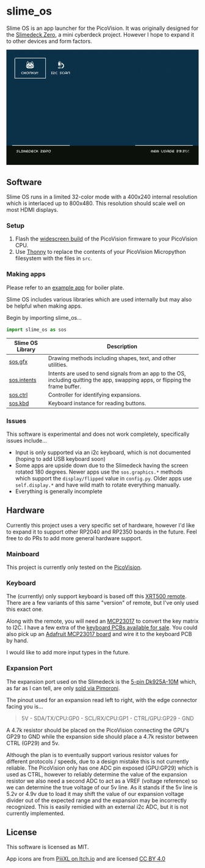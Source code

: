 # slime_os

Slime OS is an app launcher for the PicoVision. It was originally designed for the [Slimedeck Zero](https://youtu.be/rnwPmoWMGqk), a mini cyberdeck project. However I hope to expand it to other devices and form factors.

![Slime OS launcher and i2c Scan app](/screenshot.gif)

## Software

Slime OS runs in a limited 32-color mode with a 400x240 internal resolution which is interlaced up to 800x480. This resolution should scale well on most HDMI displays.

### Setup

1. Flash the [widescreen build](https://github.com/pimoroni/picovision/releases) of the PicoVision firmware to your PicoVision CPU.
2. Use [Thonny](https://thonny.org/) to replace the contents of your PicoVision Micropython filesystem with the files in `src`. 

### Making apps

Please refer to an [example app](/src/flashlight_app.py) for boiler plate.

Slime OS includes various libraries which are used internally but may also be helpful when making apps.

Begin by importing slime_os...

```python
import slime_os as sos
```

| Slime OS Library  | Description | 
| ------------- | ------------- |
| [sos.gfx](/src/slime_os/graphics.py)  | Drawing methods including shapes, text, and other utilities.  |
| [sos.intents](/src/slime_os/intents.py)  | Intents are used to send signals from an app to the OS, including quitting the app, swapping apps, or flipping the frame buffer.  |
| [sos.ctrl](/src/slime_os/expansion.py)  | Controller for identifying expansions. |
| [sos.kbd](/src/slime_os/keyboard_i2c.py)  | Keyboard instance for reading buttons. |

### Issues

This software is experimental and does not work completely, specifically issues include...

* Input is only supported via an i2c keyboard, which is not documented (hoping to add USB keyboard soon)
* Some apps are upside down due to the Slimedeck having the screen rotated 180 degrees. Newer apps use the `sos.graphics.*` methods which support the `display/flipped` value in `config.py`. Older apps use `self.display.*` and have wild math to rotate everything manually.
* Everything is generally incomplete

## Hardware

Currently this project uses a very specific set of hardware, however I'd like to expand it to support other RP2040 and RP2350 boards in the future. Feel free to do PRs to add more general hardware support.

### Mainboard

This project is currently only tested on the [PicoVision](https://collabs.shop/fca3j3). 

### Keyboard

The (currently) only support keyboard is based off this [XRT500 remote](https://www.amazon.com/dp/B01IOZBNBC/?tag=boosteroven-20). There are a few variants of this same "version" of remote, but I've only used this exact one.

Along with the remote, you will need an [MCP23017](https://www.adafruit.com/product/732) to convert the key matrix to I2C. I have a few extra of the [keyboard PCBs available for sale](https://abe.today/products/mcp23017-port-expander-for-xrt500-tv-remote). You could also pick up an [Adafruit MCP23017 board](https://www.adafruit.com/product/5346) and wire it to the keyboard PCB by hand.

I would like to add more input types in the future.

### Expansion Port

The expansion port used on the Slimedeck is the [5-pin Dk925A-10M](https://cdn.shopify.com/s/files/1/0174/1800/files/DK925A-10M.pdf?v=1643016288) which, as far as I can tell, are only [sold via Pimoroni](https://collabs.shop/knlijz).

The pinout used for an expansion read left to right, with the edge connector facing you is...

> 5V - SDA/TX/CPU:GP0 - SCL/RX/CPU:GP1 - CTRL/GPU:GP29 - GND

A 4.7k resistor should be placed on the PicoVision connecting the GPU's GP29 to GND while the expansion side should place a 4.7k resistor between CTRL (GP29) and 5v.

Although the plan is to eventually support various resistor values for different protocols / speeds, due to a design mistake this is not currently reliable. The PicoVision only has one ADC pin exposed (GPU:GP29) which is used as CTRL, however to reliably determine the value of the expansion resistor we also need a second ADC to act as a VREF (voltage reference) so we can determine the true voltage of our 5v line. As it stands if the 5v line is 5.2v or 4.9v due to load it may shift the value of our expansion voltage divider out of the expected range and the expansion may be incorrectly recognized. This is easily remidied with an external i2c ADC, but it is not currently implemented.

## License

This software is licensed as MIT.

App icons are from [PiiiXL on Itch.io](https://piiixl.itch.io/mega-1-bit-icons-bundle) and are licensed [CC BY 4.0](https://creativecommons.org/licenses/by/4.0/deed.en)
